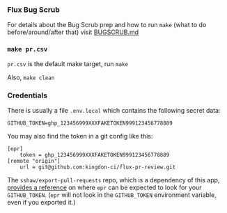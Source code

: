 ### Flux Bug Scrub

For details about the Bug Scrub prep and how to run `make` (what to do
before/around/after that) visit [BUGSCRUB.md](/BUGSCRUB.md)

### `make pr.csv`

`pr.csv` is the default make target, run `make`

Also, `make clean`

### Credentials

There is usually a file `.env.local` which contains the following secret data:

```
GITHUB_TOKEN=ghp_123456999XXXFAKETOKEN999123456778889
```

You may also find the token in a git config like this:

```
[epr]
	token = ghp_123456999XXXFAKETOKEN999123456778889
[remote "origin"]
	url = git@github.com:kingdon-ci/flux-pr-review.git
```

The `sshaw/export-pull-requests` repo, which is a dependency of this app,
[provides a reference](https://github.com/sshaw/export-pull-requests#token)
on where `epr` can be expected to look for your `GITHUB_TOKEN`.
(`epr` will not look in the `GITHUB_TOKEN` environment variable, even if you exported it.)
